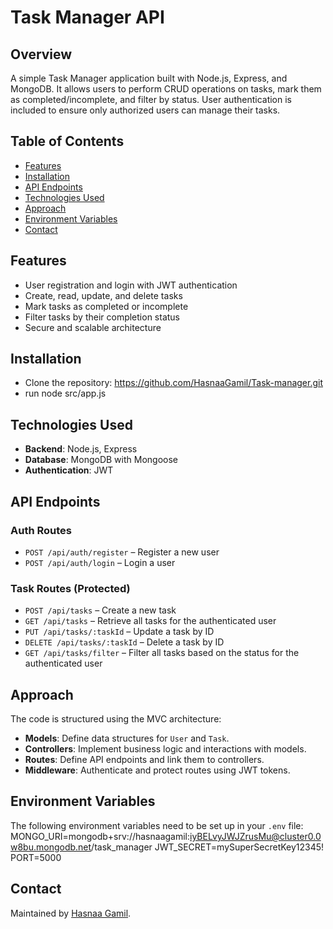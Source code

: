 # Task Manager API

## Overview
A simple Task Manager application built with Node.js, Express, and MongoDB. It allows users to perform CRUD operations on tasks, mark them as completed/incomplete, and filter by status. User authentication is included to ensure only authorized users can manage their tasks.

## Table of Contents
- [Features](#features)
- [Installation](#installation)
- [API Endpoints](#api-endpoints)
- [Technologies Used](#technologies-used)
- [Approach ](#approach)
- [Environment Variables](#environment-variables)
- [Contact](#Contact)

## Features
- User registration and login with JWT authentication
- Create, read, update, and delete tasks
- Mark tasks as completed or incomplete
- Filter tasks by their completion status
- Secure and scalable architecture
## Installation
- Clone the repository:
  https://github.com/HasnaaGamil/Task-manager.git
- run node src/app.js

## Technologies Used
- **Backend**: Node.js, Express
- **Database**: MongoDB with Mongoose
- **Authentication**: JWT

## API Endpoints
### Auth Routes
- `POST /api/auth/register` – Register a new user
- `POST /api/auth/login` – Login a user

### Task Routes (Protected)
- `POST /api/tasks` – Create a new task
- `GET /api/tasks` – Retrieve all tasks for the authenticated user
- `PUT /api/tasks/:taskId` – Update a task by ID
- `DELETE /api/tasks/:taskId` – Delete a task by ID
- `GET /api/tasks/filter` – Filter all tasks based on the status for the authenticated user

## Approach
The code is structured using the MVC architecture:
- **Models**: Define data structures for `User` and `Task`.
- **Controllers**: Implement business logic and interactions with models.
- **Routes**: Define API endpoints and link them to controllers.
- **Middleware**: Authenticate and protect routes using JWT tokens.

## Environment Variables
The following environment variables need to be set up in your `.env` file:
MONGO_URI=mongodb+srv://hasnaagamil:iyBELvyJWJZrusMu@cluster0.0w8bu.mongodb.net/task_manager
JWT_SECRET=mySuperSecretKey12345!
PORT=5000


## Contact
Maintained by [Hasnaa Gamil](https://github.com/HasnaaGamil).

